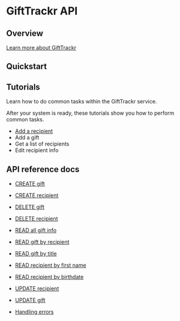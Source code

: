 # GiftTrackr API

## Overview

[Learn more about GiftTrackr](overview)

## Quickstart

## Tutorials

Learn how to do common tasks within the GiftTrackr service.

After your system is ready, these tutorials show you how to perform common tasks.

* [Add a recipient](tutorials/add_a_recipient.md)
* Add a gift
* Get a list of recipients
* Edit recipient info

## API reference docs

* [CREATE gift](api/create_gift.md)
* [CREATE recipient](api/create_recipient.md)
* [DELETE gift](api/delete_gift.md)
* [DELETE recipient](api/delete_recipient.md)
* [READ all gift info](api/read_all_gift_info.md)
* [READ gift by recipient](api/read_gift_by_recipient.md)
* [READ gift by title](api/read_gift_by_title.md)
* [READ recipient by first name](api/read_recipient_by_first_name.md)
* [READ recipient by birthdate](api/read_recipient_by_birthdate.md)
* [UPDATE recipient](api/update_recipient.md)
* [UPDATE gift](api/update_gift.md)


* [Handling errors](api/handling_errors.md)

